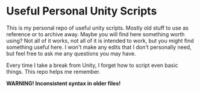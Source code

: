 # Useful Personal Unity Scripts
This is my personal repo of useful unity scripts. Mostly old stuff to use as reference or to archive away. Maybe you will find here something worth using?
Not all of it works, not all of it is intended to work, but you might find something useful here. I won't make any edits that I don't personally need, but feel free to ask me any questions you may have.

Every time I take a break from Unity, I forget how to script even basic things. This repo helps me remember.

**WARNING! Inconsistent syntax in older files!**
